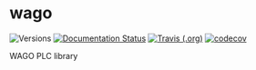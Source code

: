 # wago

![Versions](https://img.shields.io/badge/python->3.7-blue)
[![Documentation Status](https://readthedocs.org/projects/sdss-wago/badge/?version=latest)](https://sdss-wago.readthedocs.io/en/latest/?badge=latest)
[![Travis (.org)](https://img.shields.io/travis/sdss/wago)](https://travis-ci.org/sdss/wago)
[![codecov](https://codecov.io/gh/sdss/wago/branch/master/graph/badge.svg)](https://codecov.io/gh/sdss/wago)

WAGO PLC library
